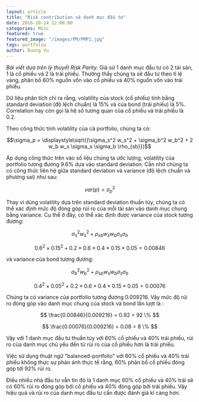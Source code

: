 ```yaml
---
layout: article
title: "Risk contribution và danh mục đầu tư"
date: 2016-10-14 12:00:00
categories: Misc
featured: true
featured_image: "/images/PM/PMP1.jpg"
tags: portfolio
author: Duong Vu
---
```

*Bài viết dựa trên lý thuyết Risk Parity.*
Giả sử 1 danh mục đầu tư có 2 tài sản, 1 là cổ phiếu và 2 là trái phiếu. Thường thấy chúng ta sẽ đầu tư theo tỉ lệ vàng, phân bổ 60% nguồn vồn vào cổ phiếu và 40% nguồn vốn vào trái phiếu.

Dữ liệu phân tích chỉ ra rằng, volatility của stock (cổ phiếu) tính bằng standard deviation (độ lệch chuẩn) là 15% và của bond (trái phiếu) là 5%. Correlation hay còn gọi là hệ số tương quan của cổ phiếu và trái phiếu là 0.2.

Theo công thức tính volatility của cả portfolio, chúng ta có:

$$\sigma_p = \displaystyle\sqrt{(\sigma_s^2 w_s^2 + \sigma_b^2 w_b^2 + 2 w_b w_s \sigma_s \sigma_b \rho_{sb}})$$

Áp dụng công thức trên vào số liệu chúng ta ước lượng, volatility của portfolio tương đương 9.6% dựa vào standard deviation. Cần nhớ chúng ta có công thức liên hệ giữa standard deviation và variance (độ lệch chuẩn và phương sai) như sau:

$$ var(p) = \sigma_p^2 $$

Thay vì dùng volatility dựa trên standard deviation thuần túy, chúng ta có thể xác định mức độ đóng góp rủi ro của mỗi tài sản vào danh mục chung bằng variance. Cụ thể ở đây, có thể xác định được variance của stock tương đương:

$$ \sigma_s^2 w_s^2 + \rho_{sb} w_s w_b \sigma_s \sigma_b $$

$$ 0.6^2\times0.15^2 + 0.2 \times0.6\times0.4\times0.15\times0.05 = 0.00846 $$

và variance của bond tương đương:

$$ \sigma_b^2 w_b^2 + \rho_{sb} w_s w_b \sigma_s \sigma_b $$

$$ 0.4^2\times0.05^2 + 0.2\times0.6\times0.4\times0.15\times0.05 = 0.00076 $$

Chúng ta có variance của portfolio tương đương 0.009216. Vậy mức độ rủi ro đóng góp vào danh mục chung của stock và bond lần lượt là :

$$ \frac{0.00846}{0.009216} = 0.92 = 92 \% $$

$$ \frac{0.00076}{0.009216} = 0.08 = 8 \% $$

Vậy với 1 danh mục đầu tư thuần túy với 60% cổ phiếu và 40% trái phiếu, rủi ro của danh mục chủ yếu đến từ rủi ro của cổ phiếu hơn là trái phiếu.

Việc sử dụng thuật ngữ "balanced-portfolio" với 60% cổ phiếu và 40% trái phiếu không thực sự phản ánh thực tế rằng, 60% phân bổ cổ phiếu đóng góp tới 92% rủi ro.

Điều nhiều nhà đầu tư vẫn tin đó là 1 danh mục 60% cổ phiếu và 40% trái  sẽ có 60% rủi ro đóng góp bởi cổ phiếu và 40% đóng góp bởi trái phiếu. Vậy hiệu quả và rủi ro của danh mục đầu tư cần được đánh giá kĩ càng hơn.
